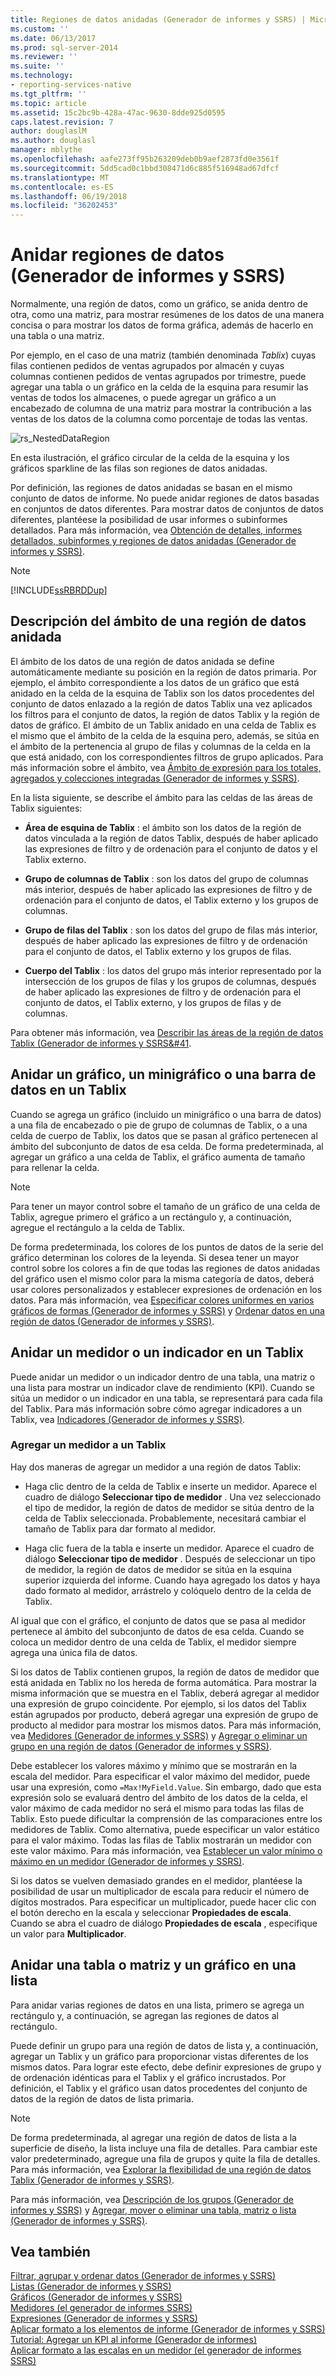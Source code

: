 ```yaml
---
title: Regiones de datos anidadas (Generador de informes y SSRS) | Microsoft Docs
ms.custom: ''
ms.date: 06/13/2017
ms.prod: sql-server-2014
ms.reviewer: ''
ms.suite: ''
ms.technology:
- reporting-services-native
ms.tgt_pltfrm: ''
ms.topic: article
ms.assetid: 15c2bc9b-428a-47ac-9630-8dde925d0595
caps.latest.revision: 7
author: douglaslM
ms.author: douglasl
manager: mblythe
ms.openlocfilehash: aafe273ff95b263209deb0b9aef2873fd0e3561f
ms.sourcegitcommit: 5dd5cad0c1bbd308471d6c885f516948ad67dfcf
ms.translationtype: MT
ms.contentlocale: es-ES
ms.lasthandoff: 06/19/2018
ms.locfileid: "36202453"
---
```

# <a name="nested-data-regions-report-builder-and-ssrs"></a>Anidar regiones de datos (Generador de informes y SSRS)
  Normalmente, una región de datos, como un gráfico, se anida dentro de otra, como una matriz, para mostrar resúmenes de los datos de una manera concisa o para mostrar los datos de forma gráfica, además de hacerlo en una tabla o una matriz.  
  
 Por ejemplo, en el caso de una matriz (también denominada *Tablix*) cuyas filas contienen pedidos de ventas agrupados por almacén y cuyas columnas contienen pedidos de ventas agrupados por trimestre, puede agregar una tabla o un gráfico en la celda de la esquina para resumir las ventas de todos los almacenes, o puede agregar un gráfico a un encabezado de columna de una matriz para mostrar la contribución a las ventas de los datos de la columna como porcentaje de todas las ventas.  
  
 ![rs_NestedDataRegion](../media/rs-nesteddataregion.gif "rs_NestedDataRegion")  
  
 En esta ilustración, el gráfico circular de la celda de la esquina y los gráficos sparkline de las filas son regiones de datos anidadas.  
  
 Por definición, las regiones de datos anidadas se basan en el mismo conjunto de datos de informe. No puede anidar regiones de datos basadas en conjuntos de datos diferentes. Para mostrar datos de conjuntos de datos diferentes, plantéese la posibilidad de usar informes o subinformes detallados. Para más información, vea [Obtención de detalles, informes detallados, subinformes y regiones de datos anidadas &#40;Generador de informes y SSRS&#41;](drillthrough-drilldown-subreports-and-nested-data-regions.md).  
  
> [!NOTE]  
>  [!INCLUDE[ssRBRDDup](../../includes/ssrbrddup-md.md)]  
  
## <a name="understanding-scope-for-a-nested-data-region"></a>Descripción del ámbito de una región de datos anidada  
 El ámbito de los datos de una región de datos anidada se define automáticamente mediante su posición en la región de datos primaria. Por ejemplo, el ámbito correspondiente a los datos de un gráfico que está anidado en la celda de la esquina de Tablix son los datos procedentes del conjunto de datos enlazado a la región de datos Tablix una vez aplicados los filtros para el conjunto de datos, la región de datos Tablix y la región de datos de gráfico. El ámbito de un Tablix anidado en una celda de Tablix es el mismo que el ámbito de la celda de la esquina pero, además, se sitúa en el ámbito de la pertenencia al grupo de filas y columnas de la celda en la que está anidado, con los correspondientes filtros de grupo aplicados. Para más información sobre el ámbito, vea [Ámbito de expresión para los totales, agregados y colecciones integradas &#40;Generador de informes y SSRS&#41;](expression-scope-for-totals-aggregates-and-built-in-collections.md).  
  
 En la lista siguiente, se describe el ámbito para las celdas de las áreas de Tablix siguientes:  
  
-   **Área de esquina de Tablix** : el ámbito son los datos de la región de datos vinculada a la región de datos Tablix, después de haber aplicado las expresiones de filtro y de ordenación para el conjunto de datos y el Tablix externo.  
  
-   **Grupo de columnas de Tablix** : son los datos del grupo de columnas más interior, después de haber aplicado las expresiones de filtro y de ordenación para el conjunto de datos, el Tablix externo y los grupos de columnas.  
  
-   **Grupo de filas del Tablix** : son los datos del grupo de filas más interior, después de haber aplicado las expresiones de filtro y de ordenación para el conjunto de datos, el Tablix externo y los grupos de filas.  
  
-   **Cuerpo del Tablix** : los datos del grupo más interior representado por la intersección de los grupos de filas y los grupos de columnas, después de haber aplicado las expresiones de filtro y de ordenación para el conjunto de datos, el Tablix externo, y los grupos de filas y de columnas.  
  
 Para obtener más información, vea [Describir las áreas de la región de datos Tablix &#40;Generador de informes y SSRS&#41](tablix-data-region-areas-report-builder-and-ssrs.md).  
  
## <a name="nesting-a-chart-sparkline-or-data-bar-in-a-tablix"></a>Anidar un gráfico, un minigráfico o una barra de datos en un Tablix  
 Cuando se agrega un gráfico (incluido un minigráfico o una barra de datos) a una fila de encabezado o pie de grupo de columnas de Tablix, o a una celda de cuerpo de Tablix, los datos que se pasan al gráfico pertenecen al ámbito del subconjunto de datos de esa celda. De forma predeterminada, al agregar un gráfico a una celda de Tablix, el gráfico aumenta de tamaño para rellenar la celda.  
  
> [!NOTE]  
>  Para tener un mayor control sobre el tamaño de un gráfico de una celda de Tablix, agregue primero el gráfico a un rectángulo y, a continuación, agregue el rectángulo a la celda de Tablix.  
  
 De forma predeterminada, los colores de los puntos de datos de la serie del gráfico determinan los colores de la leyenda. Si desea tener un mayor control sobre los colores a fin de que todas las regiones de datos anidadas del gráfico usen el mismo color para la misma categoría de datos, deberá usar colores personalizados y establecer expresiones de ordenación en los datos. Para más información, vea [Especificar colores uniformes en varios gráficos de formas &#40;Generador de informes y SSRS&#41;](charts-report-builder-and-ssrs.md) y [Ordenar datos en una región de datos &#40;Generador de informes y SSRS&#41;](sort-data-in-a-data-region-report-builder-and-ssrs.md).  
  
## <a name="nesting-a-gauge-or-an-indicator-in-a-tablix"></a>Anidar un medidor o un indicador en un Tablix  
 Puede anidar un medidor o un indicador dentro de una tabla, una matriz o una lista para mostrar un indicador clave de rendimiento (KPI). Cuando se sitúa un medidor o un indicador en una tabla, se representará para cada fila del Tablix. Para más información sobre cómo agregar indicadores a un Tablix, vea [Indicadores &#40;Generador de informes y SSRS&#41;](indicators-report-builder-and-ssrs.md).  
  
### <a name="adding-a-gauge-to-a-tablix"></a>Agregar un medidor a un Tablix  
 Hay dos maneras de agregar un medidor a una región de datos Tablix:  
  
-   Haga clic dentro de la celda de Tablix e inserte un medidor. Aparece el cuadro de diálogo **Seleccionar tipo de medidor** . Una vez seleccionado el tipo de medidor, la región de datos de medidor se sitúa dentro de la celda de Tablix seleccionada. Probablemente, necesitará cambiar el tamaño de Tablix para dar formato al medidor.  
  
-   Haga clic fuera de la tabla e inserte un medidor. Aparece el cuadro de diálogo **Seleccionar tipo de medidor** . Después de seleccionar un tipo de medidor, la región de datos de medidor se sitúa en la esquina superior izquierda del informe. Cuando haya agregado los datos y haya dado formato al medidor, arrástrelo y colóquelo dentro de la celda de Tablix.  
  
 Al igual que con el gráfico, el conjunto de datos que se pasa al medidor pertenece al ámbito del subconjunto de datos de esa celda. Cuando se coloca un medidor dentro de una celda de Tablix, el medidor siempre agrega una única fila de datos.  
  
 Si los datos de Tablix contienen grupos, la región de datos de medidor que está anidada en Tablix no los hereda de forma automática. Para mostrar la misma información que se muestra en el Tablix, deberá agregar al medidor una expresión de grupo coincidente. Por ejemplo, si los datos del Tablix están agrupados por producto, deberá agregar una expresión de grupo de producto al medidor para mostrar los mismos datos. Para más información, vea [Medidores &#40;Generador de informes y SSRS&#41;](gauges-report-builder-and-ssrs.md) y [Agregar o eliminar un grupo en una región de datos &#40;Generador de informes y SSRS&#41;](add-or-delete-a-group-in-a-data-region-report-builder-and-ssrs.md).  
  
 Debe establecer los valores máximo y mínimo que se mostrarán en la escala del medidor. Para especificar el valor máximo del medidor, puede usar una expresión, como `=Max!MyField.Value`. Sin embargo, dado que esta expresión solo se evaluará dentro del ámbito de los datos de la celda, el valor máximo de cada medidor no será el mismo para todas las filas de Tablix. Esto puede dificultar la comprensión de las comparaciones entre los medidores de Tablix. Como alternativa, puede especificar un valor estático para el valor máximo. Todas las filas de Tablix mostrarán un medidor con este valor máximo. Para más información, vea [Establecer un valor mínimo o máximo en un medidor &#40;Generador de informes y SSRS&#41;](set-a-minimum-or-maximum-on-a-gauge-report-builder-and-ssrs.md).  
  
 Si los datos se vuelven demasiado grandes en el medidor, plantéese la posibilidad de usar un multiplicador de escala para reducir el número de dígitos mostrados. Para especificar un multiplicador, puede hacer clic con el botón derecho en la escala y seleccionar **Propiedades de escala**. Cuando se abra el cuadro de diálogo **Propiedades de escala** , especifique un valor para **Multiplicador**.  
  
## <a name="nesting-a-table-or-matrix-and-a-chart-in-a-list"></a>Anidar una tabla o matriz y un gráfico en una lista  
 Para anidar varias regiones de datos en una lista, primero se agrega un rectángulo y, a continuación, se agregan las regiones de datos al rectángulo.  
  
 Puede definir un grupo para una región de datos de lista y, a continuación, agregar un Tablix y un gráfico para proporcionar vistas diferentes de los mismos datos. Para lograr este efecto, debe definir expresiones de grupo y de ordenación idénticas para el Tablix y el gráfico incrustados. Por definición, el Tablix y el gráfico usan datos procedentes del conjunto de datos de la región de datos de lista primaria.  
  
> [!NOTE]  
>  De forma predeterminada, al agregar una región de datos de lista a la superficie de diseño, la lista incluye una fila de detalles. Para cambiar este valor predeterminado, agregue una fila de grupos y quite la fila de detalles. Para más información, vea [Explorar la flexibilidad de una región de datos Tablix &#40;Generador de informes y SSRS&#41;](exploring-the-flexibility-of-a-tablix-data-region-report-builder-and-ssrs.md).  
  
 Para más información, vea [Descripción de los grupos &#40;Generador de informes y SSRS&#41;](understanding-groups-report-builder-and-ssrs.md) y [Agregar, mover o eliminar una tabla, matriz o lista &#40;Generador de informes y SSRS&#41;](add-move-or-delete-a-table-matrix-or-list-report-builder-and-ssrs.md).  
  
## <a name="see-also"></a>Vea también  
 [Filtrar, agrupar y ordenar datos &#40;Generador de informes y SSRS&#41;](filter-group-and-sort-data-report-builder-and-ssrs.md)   
 [Listas &#40;Generador de informes y SSRS&#41;](tables-matrices-and-lists-report-builder-and-ssrs.md)   
 [Gráficos &#40;Generador de informes y SSRS&#41;](charts-report-builder-and-ssrs.md)   
 [Medidores &#40;el generador de informes SSRS&#41;](gauges-report-builder-and-ssrs.md)   
 [Expresiones &#40;Generador de informes y SSRS&#41;](expressions-report-builder-and-ssrs.md)   
 [Aplicar formato a los elementos de informe &#40;Generador de informes y SSRS&#41;](formatting-report-items-report-builder-and-ssrs.md)   
 [Tutorial: Agregar un KPI al informe &#40;Generador de informes&#41;](../tutorial-adding-a-kpi-to-your-report-report-builder.md)   
 [Aplicar formato a las escalas en un medidor &#40;el generador de informes SSRS&#41;](formatting-scales-on-a-gauge-report-builder-and-ssrs.md)  
  
  